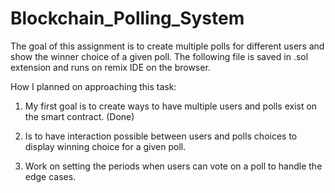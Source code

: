# Blockchain_Polling_System

The goal of this assignment is to create multiple polls for different users and show the winner choice of a given poll. The following file is saved in .sol extension and runs on remix IDE on the browser.


How I planned on approaching this task:

1) My first goal is to create ways to have multiple users and polls exist on the smart contract. (Done)

2) Is to have interaction possible between users and polls choices to display winning choice for a given poll.

3) Work on setting the periods when users can vote on a poll to handle the edge cases.

